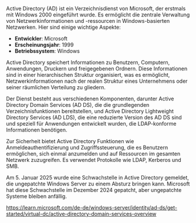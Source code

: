 
Active Directory (AD) ist ein Verzeichnisdienst von Microsoft, der erstmals mit Windows 2000 eingeführt wurde. Es ermöglicht die zentrale Verwaltung von Netzwerkinformationen und -ressourcen in Windows-basierten Netzwerken. Hier sind einige wichtige Aspekte:

- **Entwickler**: Microsoft
- **Erscheinungsjahr**: 1999
- **Betriebssystem**: Windows

Active Directory speichert Informationen zu Benutzern, Computern, Anwendungen, Druckern und freigegebenen Ordnern. Diese Informationen sind in einer hierarchischen Struktur organisiert, was es ermöglicht, Netzwerkinformationen nach der realen Struktur eines Unternehmens oder seiner räumlichen Verteilung zu gliedern.

Der Dienst besteht aus verschiedenen Komponenten, darunter Active Directory Domain Services (AD DS), die die grundlegenden Verzeichnisfunktionen bereitstellen, und Active Directory Lightweight Directory Services (AD LDS), die eine reduzierte Version des AD DS sind und speziell für Anwendungen entwickelt wurden, die LDAP-konforme Informationen benötigen.

Zur Sicherheit bietet Active Directory Funktionen wie Anmeldeauthentifizierung und Zugriffssteuerung, die es Benutzern ermöglichen, sich einmal anzumelden und auf Ressourcen im gesamten Netzwerk zuzugreifen. Es verwendet Protokolle wie LDAP, Kerberos und SMB.

Am 5. Januar 2025 wurde eine Schwachstelle in Active Directory gemeldet, die ungepatchte Windows Server zu einem Absturz bringen kann. Microsoft hat diese Schwachstelle im Dezember 2024 gepatcht, aber ungepatchte Systeme bleiben anfällig.


https://learn.microsoft.com/de-de/windows-server/identity/ad-ds/get-started/virtual-dc/active-directory-domain-services-overview